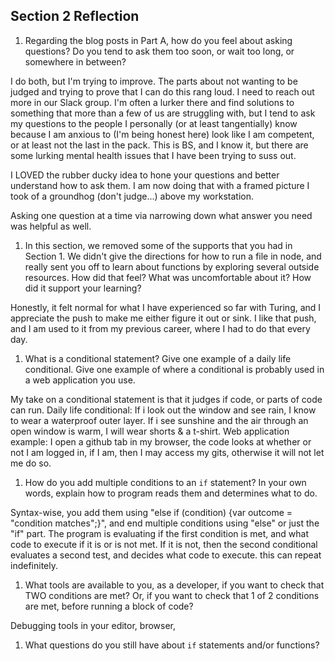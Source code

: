 ## Section 2 Reflection

1. Regarding the blog posts in Part A, how do you feel about asking questions? Do you tend to ask them too soon, or wait too long, or somewhere in between?

I do both, but I'm trying to improve. The parts about not wanting to be judged and trying to prove that I can do this rang loud. I need to reach out more in our Slack group. I'm often a lurker there and find solutions to something that more than a few of us are struggling with, but I tend to ask my questions to the people I personally (or at least tangentially) know because I am anxious to (I'm being honest here) look like I am competent, or at least not the last in the pack. This is BS, and I know it, but there are some lurking mental health issues that I have been trying to suss out.

I LOVED the rubber ducky idea to hone your questions and better understand how to ask them. I am now doing that with a framed picture I took of a groundhog (don't judge...) above my workstation.

Asking one question at a time via narrowing down what answer you need was helpful as well.

1. In this section, we removed some of the supports that you had in Section 1. We didn't give the directions for how to run a file in node, and really sent you off to learn about functions by exploring several outside resources. How did that feel? What was uncomfortable about it? How did it support your learning?

Honestly, it felt normal for what I have experienced so far with Turing, and I appreciate the push to make me either figure it out or sink. I like that push, and I am used to it from my previous career, where I had to do that every day.

1. What is a conditional statement? Give one example of a daily life conditional. Give one example of where a conditional is probably used in a web application you use.

My take on a conditional statement is that it judges if code, or parts of code can run.
Daily life conditional: If i look out the window and see rain, I know to wear a waterproof outer layer. If i see sunshine and the air through an open window is warm, I will wear shorts & a t-shirt.
Web application example: I open a github tab in my browser, the code looks at whether or not I am logged in, if I am, then I may access my gits, otherwise it will not let me do so.

1. How do you add multiple conditions to an `if` statement? In your own words, explain how to program reads them and determines what to do.

Syntax-wise, you add them using "else if (condition) {var outcome = "condition matches";}", and end multiple conditions using "else" or just the "if" part.
The program is evaluating if the first condition is met, and what code to execute if it is or is not met. If it is not, then the second conditional evaluates a second test, and decides what code to execute. this can repeat indefinitely.

1. What tools are available to you, as a developer, if you want to check that TWO conditions are met? Or, if you want to check that 1 of 2 conditions are met, before running a block of code?

Debugging tools in your editor, browser, 

1. What questions do you still have about `if` statements and/or functions?
